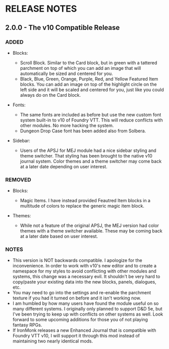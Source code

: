 # RELEASE NOTES

## 2.0.0 - The v10 Compatible Release

### ADDED

- Blocks:
  - Scroll Block. Similar to the Card block, but in green with a tattered parchment on top of which you can add an image that will automatically be sized and centered for you.
  - Black, Blue, Green, Orange, Purple, Red, and Yellow Featured Item blocks. You can add an image on top of the highlight circle on the left side and it will be scaled and centered for you, just like you could always do on the Card block.

- Fonts:
  - The same fonts are included as before but use the new custom font system built-in to v10 of Foundry VTT. This will reduce conflicts with other modules. No more hacking the system.
  - Dungeon Drop Case font has been added also from Solbera.

- Sidebar:
  - Users of the APSJ for MEJ module had a nice sidebar styling and theme switcher. That styling has been brought to the native v10 journal system. Color themes and a theme switcher may come back at a later date depending on user interest.

### REMOVED

- Blocks:
  - Magic Items. I have instead provided Feautred Item blocks in a multitude of colors to replace the generic magic item block.

- Themes:
  - While not a feature of the original APSJ, the MEJ version had color themes with a theme switcher available. These may be coming back at a later date based on user interest.

### NOTES

- This version is NOT backwards compatible. I apologize for the inconvenience. In order to work with v10's new editor and to create a namespace for my styles to avoid conflicting with other modules and systems, this change was a necessary evil. It shouldn't be very hard to copy/paste your existing data into the new blocks, panels, dialogues, etc.
- You may need to go into the settings and re-enable the parchment texture if you had it turned on before and it isn't working now.
- I am humbled by how many users have found the module useful on so many different systems. I originally only planned to support D&D 5e, but I've been trying to keep up with conflicts on other systems as well. Look forward to some upcoming additions for those you of not playing fantasy RPGs.
- If IronMonk releases a new Enhanced Journal that is compatible with Foundry VTT v10, I will support it through this mod instead of maintaining two nearly identical mods.
